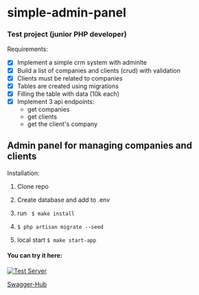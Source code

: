 # simple-admin-panel
### Test project (junior PHP developer)

Requirements:
- [x] Implement a simple crm system with adminlte
- [x] Build a list of companies and clients (crud) with validation
- [x] Clients must be related to companies
- [x] Tables are created using migrations
- [x] Filling the table with data (10k each)
- [x] Implement 3 api endpoints:
    - get companies
    - get clients
    - get the client's company



## Admin panel for managing companies and clients

Installation:

1. Clone repo

2. Create  database and add to .env

3. run ``` $ make install```

4. ```$ php artisan migrate --seed```

5. local start ```$ make start-app```


#### You can try it here:

<a href="https://simple-adminlte.herokuapp.com/"><img alt="Test Server" title="Test Server" src="https://img.shields.io/badge/-Test%20Server-6567a5?style=for-the-badge&logo=heroku&logoColor=white"/></a>


[Swagger-Hub](https://app.swaggerhub.com/apis/startup28/simpleAdmin/1.0.0#/)
